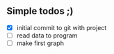 ## Simple todos ;)

- [x] initial commit to git with project
- [ ] read data to program
- [ ] make first graph
